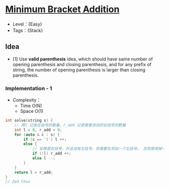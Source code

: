 # [Minimum Bracket Addition](https://binarysearch.com/problems/Minimum-Bracket-Addition)

- Level：{Easy}
- Tags：{Stack}

## Idea

- [1] Use **valid parenthesis** idea, which should have same number of opening parenthesis and closing parenthesis, and for any prefix of string, the number of opening parenthesis is larger than closing parenthesis.

### Implementation - 1

- Complexity：
  - Time O(N)
  - Space O(1)

``` c++
int solve(string s) {
    // 用l 记录左括号的数量，r_add 记录需要添加的右括号的数量
    int l = 0, r_add = 0;
    for (auto & c : s) {
        if (c == '(') l ++;
        else {
            // 如果是右括号，并且没有左括号，则需要在添加一个左括号， 否则使用掉一个左括号
            if (!l) r_add ++;
            else l --;
        }
    }
    return l + r_add;
}
// Zed Chou
```
